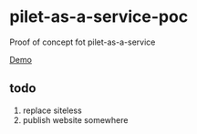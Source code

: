 # pilet-as-a-service-poc

Proof of concept fot pilet-as-a-service

[Demo](https://piral-samples.github.io/pilet-as-a-service-poc/)

## todo

1. replace siteless
1. publish website somewhere
